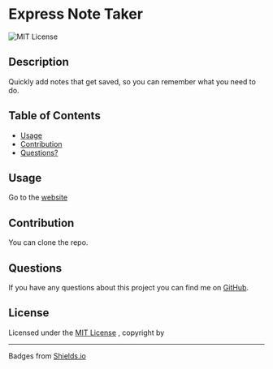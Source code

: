 # Express Note Taker
![MIT License](https://img.shields.io/badge/License-MIT-brightgreen)
## Description
Quickly add notes that get saved, so you can remember what you need to do.
## Table of Contents
* [Usage](#usage)
* [Contribution](#contribution)
* [Questions?](#questions)
## Usage
Go to the [website](https://dashboard.heroku.com/apps/thawing-headland-95872)
## Contribution
You can clone the repo.
## Questions

If you have any questions about this project you can find me on [GitHub](https://github.com/NotEnoughBacon).

## License

Licensed under the [MIT License](https://mit-license.org)
, copyright by 
____

Badges from [Shields.io](https://shields.io)
